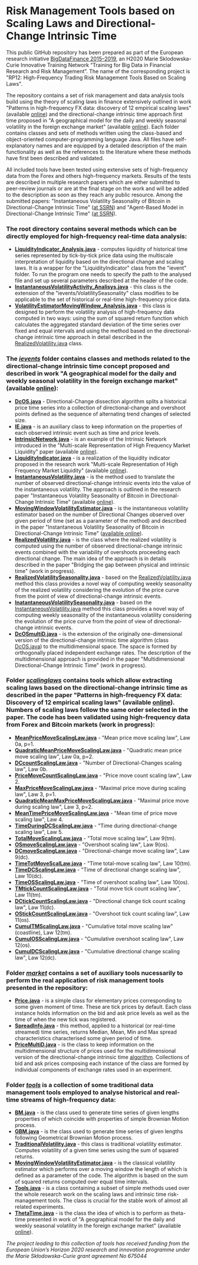 # Risk Management Tools based on Scaling Laws and Directional-Change Intrinsic Time

This public GitHub repository has been prepared as part of the European research initiative <a href="http://bigdatafinance.eu/">BigDataFinance 2015–2019</a>, an H2020 Marie Sklodowska-Curie Innovative Training Network “Training for Big Data in Financial Research and Risk Management”. The name of the corresponding project is "RP12: High-Frequency Trading Risk Management Tools Based on Scaling Laws". 

The repository contains a set of risk management and data analysis tools build using the theory of scaling laws in finance extensively outlined in work "Patterns in high-frequency FX data: discovery of 12 empirical scaling laws" (available <a href="https://www.tandfonline.com/doi/full/10.1080/14697688.2010.481632?casa_token=YrC9jdNgqoEAAAAA:QLUBgm93lnxMJTL3G6j4RBBCnep4yMQP7KKax2HBlchjdTXbl6fwkHhuFhyzZKjNsik3MWiVuuEO">online</a>) and the directional-change intrinsic time approach first time proposed in "A geographical model for the daily and weekly seasonal volatility in the foreign exchange market" (available <a href="https://www.sciencedirect.com/science/article/pii/026156069390004U">online</a>). Each folder contains classes and sets of methods written using the class-based and object-oriented computer-programming language Java. All files have self-explanatory names and are equipped by a detailed description of the main functionality as well as the references to the literature where these methods have first been described and validated.

All included tools have been tested using extensive sets of high-frequency data from the Forex and others high-frequency markets. Results of the tests are described in multiple research papers which are either submitted to peer-review journals or are at the final stage on the work and will be added to the description as soon as they reach any public resource. Among the submitted papers: "Instantaneous Volatility Seasonality of Bitcoin in Directional-Change Intrinsic Time" (<a href="https://papers.ssrn.com/sol3/papers.cfm?abstract_id=3243797">at SSRN</a>) and "Agent-Based Model in Directional-Change Intrinsic Time" (<a href="https://papers.ssrn.com/sol3/papers.cfm?abstract_id=3240456">at SSRN</a>).

<h3>The root directory contains several methods which can be directly employed for high-frequency real-time data analysis:</h3>

<ul>
<li><strong><a href="https://github.com/VladUZH/VlPetrov/blob/master/src/LiquidityIndicator_Analysis.java">LiquidityIndicator_Analysis.java</a></strong> - computes liquidity of historical time series represented by tick-by-tick price data  using the multiscale interpretation of liquidity based on the directional change and scaling laws. It is a wrapper for the "LiquidityIndicator" class from the "ievent" folder. To run the program one needs to specify the path to the analysed file and set up several parameters described at the header of the code.</li>
<li><strong><a href="https://github.com/VladUZH/VlPetrov/blob/master/src/InstantaneousVolatilityActivity_Analisys.java">InstantaneousVolatilityActivity_Analisys.java</a></strong> - this class is the extension of the "ievents/VolatilitySeasonality" class modifies to be applicable to the set of historical or real-time high-frequency price data.</li>
<li><strong><a href="https://github.com/VladUZH/VlPetrov/blob/master/src/VolatilityEstimatorMovingWindow_Analysis.java">VolatilityEstimatorMovingWindow_Analysis.java</a></strong> - this class is designed to perform the volatility analysis of high-frequency data computed in two ways: using the sum of squared return function which calculates the aggregated standard deviation of the time series over fixed and equal intervals and using the method based on the directional-change intrinsic time approach in detail described in the <a href="https://github.com/VladUZH/VlPetrov/blob/master/src/ievents/RealizedVolatility.java">RealizedVolatility.java</a> class.</li>
</ul>


<h3>The <em><a href="https://github.com/VladUZH/VlPetrov/tree/master/src/ievents">ievents</a></em> folder contains classes and methods related to the directional-change intrinsic time concept proposed and described in work "A geographical model for the daily and weekly seasonal volatility in the foreign exchange market" (available <a href="https://www.sciencedirect.com/science/article/pii/026156069390004U">online</a>): </h3>

<ul>
<li><strong><a href="https://github.com/VladUZH/VlPetrov/blob/master/src/ievents/DcOS.java">DcOS.java</a></strong> - Directional-Change dissection algorithm splits a historical price time series into a collection of directional-change  and overshoot points defined as the sequence of alternating trend changes of selected size.</li>
<li><strong><a href="https://github.com/VladUZH/VlPetrov/blob/master/src/ievents/IE.java">IE.java</a></strong> - is an auxiliary class to keep information on the properties of each observed intrinsic event such as time and price levels.</li>
<li><strong><a href="https://github.com/VladUZH/VlPetrov/blob/master/src/ievents/IntrinsicNetwork.java">IntrinsicNetwork.java</a></strong> - is an example of the Intrinsic Network introduced in the "Multi-scale Representation of High Frequency Market Liquidity" paper (available <a href="https://content.iospress.com/articles/algorithmic-finance/af054">online</a>).</li>
<li><strong><a href="https://github.com/VladUZH/VlPetrov/blob/master/src/ievents/LiquidityIndicator.java">LiquidityIndicator.java</a></strong> - is a realization of the liquidity indicator proposed in the research work "Multi-scale Representation of High Frequency Market Liquidity" (available <a href="https://content.iospress.com/articles/algorithmic-finance/af054">online</a>).</li>
<li><strong><a href="https://github.com/VladUZH/VlPetrov/blob/master/src/ievents/InstantaneousVolatility.java">InstantaneousVolatility.java</a></strong> - is the method used to translate the number of observed directional-change intrinsic events into the value of the instantaneous volatility. The approach is outlined in the research paper "Instantaneous Volatility Seasonality of Bitcoin in Directional-Change Intrinsic Time" (available <a href="https://papers.ssrn.com/sol3/papers.cfm?abstract_id=3243797">online</a>).</li>
<li><strong><a href="https://github.com/VladUZH/VlPetrov/blob/master/src/ievents/MovingWindowVolatilityEstimator.java">MovingWindowVolatilityEstimator.java</a></strong> - is the instantaneous volatility estimator based on the number of Directional Changes observed over given period of time (set as a parameter of the method) and described in the paper "Instantaneous Volatility Seasonality of Bitcoin in Directional-Change Intrinsic Time" (<a href="https://papers.ssrn.com/sol3/papers.cfm?abstract_id=3243797">available online</a>).</li>
<li><strong><a href="https://github.com/VladUZH/VlPetrov/blob/master/src/ievents/RealizedVolatility.java">RealizedVolatility.java</a></strong> - is the class where the realized volatility is computed using the number of observed directional-change intrinsic events combined with the variability of overshoots proceeding each directional change. The main idea of the approach is in details described in the paper "Bridging the gap between physical and intrinsic time" (work in progress).</li>
<li><strong><a href="https://github.com/VladUZH/VlPetrov/blob/master/src/ievents/RealizedVolatilitySeasonality.java">RealizedVolatilitySeasonality.java</a></strong> - based on the <a href="https://github.com/VladUZH/VlPetrov/blob/master/src/ievents/RealizedVolatility.java">RealizedVolatility.java</a> method this class provides a novel way of computing weekly seasonality of the realized volatility considering the evolution of the price curve from the point of view of directional-change intrinsic events.</li>
<li><strong><a href="https://github.com/VladUZH/VlPetrov/blob/master/src/ievents/InstantaneousVolatilitySeasonality.java">InatantaneousVolatilitySeasonality.java</a></strong> - based on the <a href="https://github.com/VladUZH/VlPetrov/blob/master/src/ievents/InstantaneousVolatility.java">InstantaneousVolatility.java</a> method this class provides a novel way of computing weekly seasonality of the instantaneous volatility considering the evolution of the price curve from the point of view of directional-change intrinsic events.</li>
<li><strong><a href="https://github.com/VladUZH/VlPetrov/blob/master/src/ievents/DcOSmultD.java">DcOSmultiD.java</a></strong> - is the extension of the originally one-dimensional version of the directional-change intrinsic time algorithm (class <a href="https://github.com/VladUZH/VlPetrov/blob/master/src/ievents/DcOS.java">DcOS.java</a>) to the multidimensional space. The space is formed by orthogonally placed independent exchange rates. The description of the multidimensional approach is provided in the paper "Multidimensional Directional-Change Intrinsic Time" (work in progress).</li>
</ul>

<h3>Folder <em><a href="https://github.com/VladUZH/VlPetrov/tree/master/src/scalinglaws">scalinglaws</a></em> contains tools which allow extracting scaling laws based on the directional-change intrinsic time as described in the paper "Patterns in high-frequency FX data: Discovery of 12 empirical scaling laws" (available <a href="https://www.tandfonline.com/doi/full/10.1080/14697688.2010.481632?casa_token=m2x82H9VNj0AAAAA:HxxRW0hHJb9vwtkg5S3ukhfglI58AzSWAND89y7JXRY5VIGprfGcuQvoR6VTPkgV4yP_lhogrPVsbg">online</a>). Numbers of scaling laws follow the same order selected in the paper. The code has been validated using high-frequency data from Forex and Bitcoin markets (work in progress):</h3>

<ul>
<li><strong><a href="https://github.com/VladUZH/VlPetrov/blob/master/src/scalinglaws/MeanPriceMoveScalingLaw.java">MeanPriceMoveScalingLaw.java</a></strong> - "Mean price move scaling law", Law 0a, p=1.</li>
<li><strong><a href="https://github.com/VladUZH/VlPetrov/blob/master/src/scalinglaws/QuadraticMeanPriceMoveScalingLaw.java">QuadraticMeanPriceMoveScalingLaw.java</a></strong> - "Quadratic mean price move scaling law", Law 0a, p=2.</li>
<li><strong><a href="https://github.com/VladUZH/VlPetrov/blob/master/src/scalinglaws/DCcountScalingLaw.java">DCcountScalingLaw.java</a></strong> - "Number of Directional-Changes scaling law", Law 0b.</li>
<li><strong><a href="https://github.com/VladUZH/VlPetrov/blob/master/src/scalinglaws/PriceMoveCountScalingLaw.java">PriceMoveCountScalingLaw.java</a></strong> - "Price move count scaling law", Law 2.</li>
<li><strong><a href="https://github.com/VladUZH/VlPetrov/blob/master/src/scalinglaws/MaxPriceMoveScalingLaw.java">MaxPriceMoveScalingLaw.java</a></strong> - "Maximal price move during scaling law", Law 3, p=1.</li>
<li><strong><a href="https://github.com/VladUZH/VlPetrov/blob/master/src/scalinglaws/QuadraticMeanMaxPriceMoveScalingLaw.java">QuadraticMeanMaxPriceMoveScalingLaw.java</a></strong> - "Maximal price move during scaling law", Law 3, p=2.</li>
<li><strong><a href="https://github.com/VladUZH/VlPetrov/blob/master/src/scalinglaws/MeanTimePriceMoveScalingLaw.java">MeanTimePriceMoveScalingLaw.java</a></strong> - "Mean time of price move scaling law", Law 4.</li>
<li><strong><a href="https://github.com/VladUZH/VlPetrov/blob/master/src/scalinglaws/TimeDuringDCScalingLaw.java">TimeDuringDCScalingLaw.java</a></strong> - "Time during directional-change scaling law", Law 5.</li>
<li><strong><a href="https://github.com/VladUZH/VlPetrov/blob/master/src/scalinglaws/TotalMoveScalingLaw.java">TotalMoveScalingLaw.java</a></strong> - "Total move scaling law", Law 9(tm).</li>
<li><strong><a href="https://github.com/VladUZH/VlPetrov/blob/master/src/scalinglaws/OSmoveScalingLaw.java">OSmoveScalingLaw.java</a></strong> - "Overshoot scaling law", Law 9(os).</li>
<li><strong><a href="https://github.com/VladUZH/VlPetrov/blob/master/src/scalinglaws/DCmoveScalingLaw.java">DCmoveScalingLaw.java</a></strong> - "Directional-change move scaling law", Law 9(dc).</li>
<li><strong><a href="https://github.com/VladUZH/VlPetrov/blob/master/src/scalinglaws/TimeTotMoveScalLaw.java">TimeTotMoveScalLaw.java</a></strong> - "Time total-move scaling law", Law 10(tm).</li>
<li><strong><a href="https://github.com/VladUZH/VlPetrov/blob/master/src/scalinglaws/TimeDCScalingLaw.java">TimeDCScalingLaw.java</a></strong> - "Time of directional change scaling law", Law 10(dc).</li>
<li><strong><a href="https://github.com/VladUZH/VlPetrov/blob/master/src/scalinglaws/TimeOSScalingLaw.java">TimeOSScalingLaw.java</a></strong> - "Time of overshoot scaling law", Law 10(os).</li>
<li><strong><a href="https://github.com/VladUZH/VlPetrov/blob/master/src/scalinglaws/TMtickCountScalingLaw.java">TMtickCountScalingLaw.java</a></strong> - "Total move tick count scaling law", Law 11(tm).</li>
<li><strong><a href="https://github.com/VladUZH/VlPetrov/blob/master/src/scalinglaws/DCtickCountScalingLaw.java">DCtickCountScalingLaw.java</a></strong> - "Directional change tick count scaling law", Law 11(dc).</li>
<li><strong><a href="https://github.com/VladUZH/VlPetrov/blob/master/src/scalinglaws/OStickCountScalingLaw.java">OStickCountScalingLaw.java</a></strong> - "Overshoot tick count scaling law", Law 11(os).</li>
<li><strong><a href="https://github.com/VladUZH/VlPetrov/blob/master/src/scalinglaws/CumulTMScalingLaw.java">CumulTMScalingLaw.java</a></strong> - "Cumulative total move scaling law" (coastline), Law 12(tm).</li>
<li><strong><a href="https://github.com/VladUZH/VlPetrov/blob/master/src/scalinglaws/CumulOSScalingLaw.java">CumulOSScalingLaw.java</a></strong> - "Cumulative overshoot scaling law", Law 12(os).</li>
<li><strong><a href="https://github.com/VladUZH/VlPetrov/blob/master/src/scalinglaws/CumulDCScalingLaw.java">CumulDCScalingLaw.java</a></strong> - "Cumulative directional change scaling law", Law 12(dc).</li>
</ul>

<h3>Folder <em><a href="https://github.com/VladUZH/VlPetrov/tree/master/src/market">market</a></em> contains a set of auxiliary tools nucessarily to perform the real application of risk management tools presented in the repository:</h3>

<ul>
<li><strong><a href="https://github.com/VladUZH/VlPetrov/blob/master/src/market/Price.java">Price.java</a></strong> - is a simple class for elementary prices corresponding to some given moment of time. These are tick prices by default. Each class instance holds information on the bid and ask price levels as well as the time of when the new tick was registered.</li>
<li><strong><a href="https://github.com/VladUZH/VlPetrov/blob/master/src/market/SpreadInfo.java">SpreadInfo.java</a></strong> - this method, applied to a historical (or real-time streamed) time series, returns Median, Mean, Min and Max spread characteristics characterised some given period of time.</li>
<li><strong><a href="https://github.com/VladUZH/VlPetrov/blob/master/src/market/PriceMultiD.java">PriceMultiD.java</a></strong> - is the class to keep information on the multidimensional structure of prices used for the multidimensional version of the directional-change intrinsic time <a href="https://github.com/VladUZH/VlPetrov/blob/master/src/ievents/DcOSmultD.java">algorithm</a>. Collections of bid and ask prices composing each instance of the class are formed by individual components of exchange rates used in an experiment.</li>
</ul>

<h3>Folder <em><a href="https://github.com/VladUZH/VlPetrov/tree/master/src/tools">tools</a></em> is a collection of some traditional data management tools employed to analyse historical and real-time streams of high-frequency data:</h3>

<ul>
<li><strong><a href="https://github.com/VladUZH/VlPetrov/blob/master/src/tools/BM.java">BM.java</a></strong> - is the class used to generate time series of given lengths properties of which coincide with properties of simple Brownian Motion process.</li>
<li><strong><a href="https://github.com/VladUZH/VlPetrov/blob/master/src/tools/GBM.java">GBM.java</a></strong>  - is the class used to generate time series of given lengths following Geometrical Brownian Motion process.</li>
<li><strong><a href="https://github.com/VladUZH/VlPetrov/blob/master/src/tools/TraditionalVolatility.java">TraditionalVolatility.java</a></strong> - this class is traditional volatility estimator. Computes volatility of a given time series using the sum of squared returns.</li>
<li><strong><a href="https://github.com/VladUZH/VlPetrov/blob/master/src/tools/MovingWindowVolatilityEstimator.java">MovingWindowVolatilityEstimator.java</a></strong> - is the classical volatility estimator which performs over a moving window the length of which is defined as a parameter of the code. The algorithm is based on the sum of squared returns computed over equal time intervals.</li>
<li><strong><a href="https://github.com/VladUZH/VlPetrov/blob/master/src/tools/Tools.java">Tools.java</a></strong> - is a class containing a subset of simple methods used over the whole research work on the scaling laws and intrinsic time risk-management tools. The class is crucial for the stable work of almost all related experiments.</li>
<li><strong><a href="https://github.com/VladUZH/VlPetrov/blob/master/src/tools/ThetaTime.java">ThetaTime.java</a></strong> - is the class the idea of which is to perform as theta-time presented in work of "A geographical model for the daily and weekly seasonal volatility in the foreign exchange market" (available <a href="https://www.sciencedirect.com/science/article/pii/026156069390004U">online</a>).</li>
</ul>

<em>The project leading to this collection of tools has received funding from the European Union’s Horizon 2020 research and innovation programme under the Marie Skłodowska-Curie grant agreement No 675044</em>
